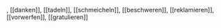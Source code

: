 , [[danken]], [[tadeln]], [[schmeicheln]], [[beschweren]], [[reklamieren]], [[vorwerfen]], [[gratulieren]]